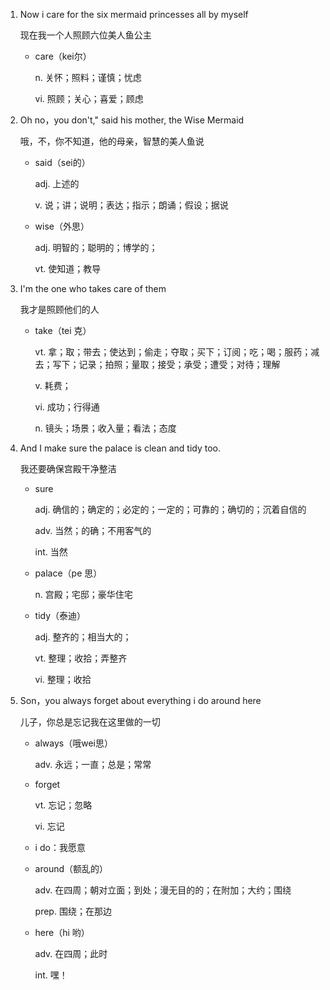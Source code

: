 1. Now i care for the six mermaid princesses all by myself

    现在我一个人照顾六位美人鱼公主

    - care（kei尔）

        n. 关怀；照料；谨慎；忧虑

        vi. 照顾；关心；喜爱；顾虑

2. Oh no，you don't," said his mother, the Wise Mermaid

    哦，不，你不知道，他的母亲，智慧的美人鱼说

    - said（sei的）
    
        adj.  上述的

        v. 说；讲；说明；表达；指示；朗诵；假设；据说
    
    - wise（外思）

        adj. 明智的；聪明的；博学的；

        vt. 使知道；教导

3. I'm the one who takes care of them

    我才是照顾他们的人

    - take（tei 克）

        vt. 拿；取；带去；使达到；偷走；夺取；买下；订阅；吃；喝；服药；减去；写下；记录；拍照；量取；接受；承受；遭受；对待；理解

        v. 耗费；

        vi. 成功；行得通

        n. 镜头；场景；收入量；看法；态度

4. And I make sure the palace is clean and tidy too.

    我还要确保宫殿干净整洁

    - sure

        adj. 确信的；确定的；必定的；一定的；可靠的；确切的；沉着自信的

        adv. 当然；的确；不用客气的

        int. 当然

    - palace（pe 思）

        n. 宫殿；宅邸；豪华住宅

    - tidy（泰迪）

        adj. 整齐的；相当大的；

        vt. 整理；收拾；弄整齐

        vi. 整理；收拾

5. Son，you always forget about everything i do around here

    儿子，你总是忘记我在这里做的一切
    
    - always（哦wei思）

        adv. 永远；一直；总是；常常

    - forget

        vt. 忘记；忽略

        vi. 忘记

    - i do：我愿意

    - around（额乱的）

        adv. 在四周；朝对立面；到处；漫无目的的；在附加；大约；围绕

        prep. 围绕；在那边

    - here（hi 哟）

        adv. 在四周；此时

        int. 嘿！

    

